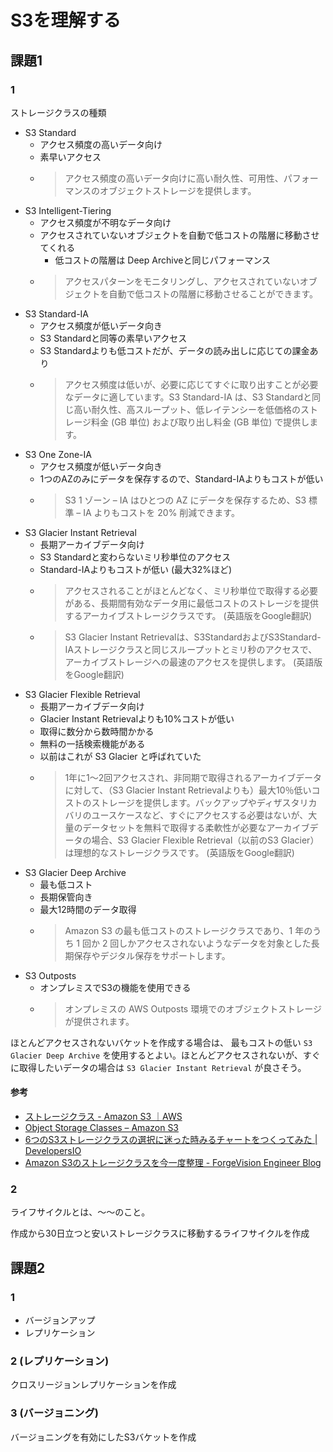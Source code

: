# S3を理解する

## 課題1

### 1

ストレージクラスの種類

- S3 Standard
  - アクセス頻度の高いデータ向け
  - 素早いアクセス
  - >アクセス頻度の高いデータ向けに高い耐久性、可用性、パフォーマンスのオブジェクトストレージを提供します。
- S3 Intelligent-Tiering
  - アクセス頻度が不明なデータ向け
  - アクセスされていないオブジェクトを自動で低コストの階層に移動させてくれる
    - 低コストの階層は Deep Archiveと同じパフォーマンス
  - >アクセスパターンをモニタリングし、アクセスされていないオブジェクトを自動で低コストの階層に移動させることができます。
- S3 Standard-IA
  - アクセス頻度が低いデータ向き
  - S3 Standardと同等の素早いアクセス
  - S3 Standardよりも低コストだが、データの読み出しに応じての課金あり
  - >アクセス頻度は低いが、必要に応じてすぐに取り出すことが必要なデータに適しています。S3 Standard-IA は、S3 Standardと同じ高い耐久性、高スループット、低レイテンシーを低価格のストレージ料金 (GB 単位) および取り出し料金 (GB 単位) で提供します。
- S3 One Zone-IA
  - アクセス頻度が低いデータ向き
  - 1つのAZのみにデータを保存するので、Standard-IAよりもコストが低い
  - >S3 1 ゾーン – IA はひとつの AZ にデータを保存するため、S3 標準 – IA よりもコストを 20% 削減できます。
- S3 Glacier Instant Retrieval
  - 長期アーカイブデータ向け
  - S3 Standardと変わらないミリ秒単位のアクセス
  - Standard-IAよりもコストが低い (最大32%ほど)
  - >アクセスされることがほとんどなく、ミリ秒単位で取得する必要がある、長期間有効なデータ用に最低コストのストレージを提供するアーカイブストレージクラスです。 (英語版をGoogle翻訳)
  - >S3 Glacier Instant Retrievalは、S3StandardおよびS3Standard-IAストレージクラスと同じスループットとミリ秒のアクセスで、アーカイブストレージへの最速のアクセスを提供します。 (英語版をGoogle翻訳)
- S3 Glacier Flexible Retrieval
  - 長期アーカイブデータ向け
  - Glacier Instant Retrievalよりも10%コストが低い
  - 取得に数分から数時間かかる
  - 無料の一括検索機能がある
  - 以前はこれが S3 Glacier と呼ばれていた
  - >1年に1〜2回アクセスされ、非同期で取得されるアーカイブデータに対して、（S3 Glacier Instant Retrievalよりも）最大10％低いコストのストレージを提供します。バックアップやディザスタリカバリのユースケースなど、すぐにアクセスする必要はないが、大量のデータセットを無料で取得する柔軟性が必要なアーカイブデータの場合、S3 Glacier Flexible Retrieval（以前のS3 Glacier）は理想的なストレージクラスです。 (英語版をGoogle翻訳)
- S3 Glacier Deep Archive
  - 最も低コスト
  - 長期保管向き
  - 最大12時間のデータ取得
  - >Amazon S3 の最も低コストのストレージクラスであり、1 年のうち 1 回か 2 回しかアクセスされないようなデータを対象とした長期保存やデジタル保存をサポートします。
- S3 Outposts
  - オンプレミスでS3の機能を使用できる
  - >オンプレミスの AWS Outposts 環境でのオブジェクトストレージが提供されます。

ほとんどアクセスされないバケットを作成する場合は、 最もコストの低い `S3 Glacier Deep Archive` を使用するとよい。ほとんどアクセスされないが、すぐに取得したいデータの場合は `S3 Glacier Instant Retrieval` が良さそう。

#### 参考

- [ストレージクラス - Amazon S3 ｜AWS](https://aws.amazon.com/jp/s3/storage-classes/)
- [Object Storage Classes – Amazon S3](https://aws.amazon.com/s3/storage-classes/)
- [6つのS3ストレージクラスの選択に迷った時みるチャートをつくってみた | DevelopersIO](https://dev.classmethod.jp/articles/should_i_choice_s3_storage_class/)
- [Amazon S3のストレージクラスを今一度整理 - ForgeVision Engineer Blog](https://techblog.forgevision.com/entry/2019/02/27/094449)

### 2

ライフサイクルとは、〜〜のこと。

作成から30日立つと安いストレージクラスに移動するライフサイクルを作成

## 課題2

### 1

- バージョンアップ
- レプリケーション

### 2 (レプリケーション)

クロスリージョンレプリケーションを作成

### 3 (バージョニング)

バージョニングを有効にしたS3バケットを作成
